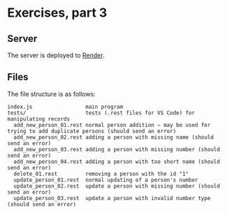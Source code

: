# Exercises, part 3

## Server

The server is deployed to [Render](https://fullstackopen-phonebook-backend-7nti.onrender.com/).

## Files

The file structure is as follows:

```
index.js                 main program
tests/                   tests (.rest files for VS Code) for manipulating records
  add_new_person_01.rest normal person addition – may be used for trying to add duplicate persons (should send an error)
  add_new_person_02.rest adding a person with missing name (should send an error)
  add_new_person_03.rest adding a person with missing number (should send an error)
  add_new_person_04.rest adding a person with too short name (should send an error)
  delete_01.rest         removing a person with the id "1"
  update_person_01.rest  normal updating of a person's number
  update_person_02.rest  update a person with missing number (should send an error)
  update_person_03.rest  update a person with invalid number type (should send an error)
```
